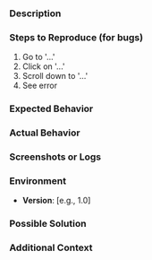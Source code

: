 ### Description
<!-- Provide a clear and concise description of the issue or feature -->

### Steps to Reproduce (for bugs)
1. Go to '...'
2. Click on '...'
3. Scroll down to '...'
4. See error

### Expected Behavior
<!-- A clear and concise description of what you expected to happen -->

### Actual Behavior
<!-- A clear and concise description of what actually happens -->

### Screenshots or Logs
<!-- If applicable, add screenshots, logs, or any other details to help explain the problem -->

### Environment
- **Version**: [e.g., 1.0]

### Possible Solution
<!-- If you have any idea how to resolve the issue, let us know -->

### Additional Context
<!-- Add any other context about the issue here -->
